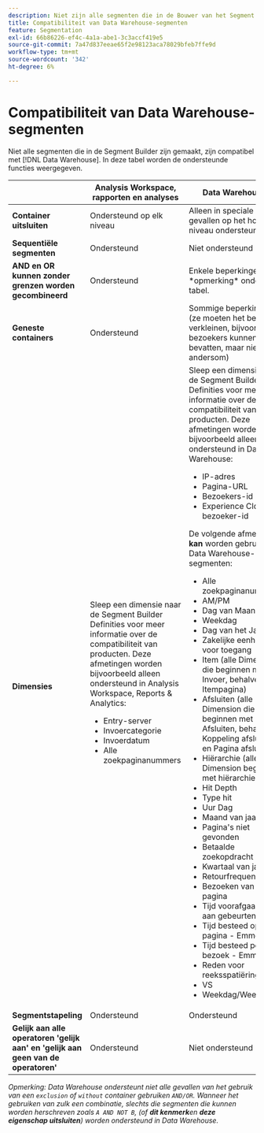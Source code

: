 ```yaml
---
description: Niet zijn alle segmenten die in de Bouwer van het Segment worden gecreeerd compatibel met Data Warehouse. In deze tabel worden de ondersteunde functies weergegeven.
title: Compatibiliteit van Data Warehouse-segmenten
feature: Segmentation
exl-id: 66b86226-ef4c-4a1a-abe1-3c3accf419e5
source-git-commit: 7a47d837eeae65f2e98123aca78029bfeb7ffe9d
workflow-type: tm+mt
source-wordcount: '342'
ht-degree: 6%

---
```


# Compatibiliteit van Data Warehouse-segmenten

Niet alle segmenten die in de Segment Builder zijn gemaakt, zijn compatibel met [!DNL Data Warehouse]. In deze tabel worden de ondersteunde functies weergegeven.

<table> 
 <thead> 
  <tr> 
   <th> </th> 
   <th> Analysis Workspace, rapporten en analyses </th> 
   <th> Data Warehouse </th> 
  </tr> 
 </thead>
 <tbody> 
  <tr> 
   <td > <b>Container uitsluiten</b> </td> 
   <td> Ondersteund op elk niveau </td> 
   <td> Alleen in speciale gevallen op het hoogste niveau ondersteund </td> 
  </tr> 
  <tr> 
   <td> <b>Sequentiële segmenten</b> </td> 
   <td> Ondersteund </td> 
   <td> Niet ondersteund </td> 
  </tr> 
  <tr> 
   <td> <b>AND en OR kunnen zonder grenzen worden gecombineerd</b> </td> 
   <td> Ondersteund </td> 
   <td> Enkele beperkingen. Zie *opmerking* onder tabel. </td> 
  </tr> 
  <tr> 
   <td> <b>Geneste containers</b> </td> 
   <td> Ondersteund </td> 
   <td> Sommige beperkingen (ze moeten het bereik verkleinen, bijvoorbeeld bezoekers kunnen hits bevatten, maar niet andersom) </td> 
  </tr> 
  <tr> 
   <td> <b>Dimensies</b> </td> 
   <td>Sleep een dimensie naar de Segment Builder <span class="uicontrol"> Definities</span> voor meer informatie over de compatibiliteit van producten. Deze afmetingen worden bijvoorbeeld alleen ondersteund in Analysis Workspace, Reports &amp; Analytics: 
    <ul> 
     <li>Entry-server </li> 
     <li>Invoercategorie </li> 
     <li>Invoerdatum </li> 
     <li>Alle zoekpaginanummers </li> 
    </ul> </td> 
   <td> Sleep een dimensie naar de Segment Builder <span class="uicontrol"> Definities</span> voor meer informatie over de compatibiliteit van producten. Deze afmetingen worden bijvoorbeeld alleen ondersteund in Data Warehouse: 
    <ul> 
     <li>IP-adres </li> 
     <li>Pagina-URL </li> 
     <li>Bezoekers-id </li> 
     <li>Experience Cloud-bezoeker-id </li> 
    </ul> <p>De volgende afmetingen <b>kan </b>worden gebruikt in Data Warehouse-segmenten: </p> 
    <ul> 
     <li>Alle zoekpaginanummers </li> 
     <li>AM/PM </li> 
     <li>Dag van Maand </li> 
     <li>Weekdag </li> 
     <li>Dag van het Jaar </li> 
     <li>Zakelijke eenheid voor toegang </li> 
     <li>Item (alle Dimension die beginnen met Invoer, behalve Itempagina) </li> 
     <li>Afsluiten (alle Dimension die beginnen met Afsluiten, behalve Koppeling afsluiten en Pagina afsluiten) </li> 
     <li>Hiërarchie (alle Dimension beginnen met hiërarchie) </li> 
     <li>Hit Depth </li> 
     <li>Type hit </li> 
     <li>Uur Dag </li> 
     <li>Maand van jaar </li> 
     <li>Pagina's niet gevonden </li> 
     <li>Betaalde zoekopdracht </li> 
     <li>Kwartaal van jaar </li> 
     <li>Retourfrequentie </li> 
     <li>Bezoeken van één pagina </li> 
     <li>Tijd voorafgaand aan gebeurtenis </li> 
     <li>Tijd besteed op pagina - Emmerd </li> 
     <li>Tijd besteed per bezoek - Emmerd </li> 
     <li>Reden voor reeksspatiëring </li> 
     <li>VS </li> 
     <li>Weekdag/Weekend </li> 
    </ul> </td> 
  </tr> 
  <tr> 
   <td> <b>Segmentstapeling</b> </td> 
   <td> Ondersteund </td> 
   <td> Ondersteund </td> 
  </tr>
  <tr>
    <td><b>Gelijk aan alle operatoren 'gelijk aan' en 'gelijk aan geen van de operatoren'</b></td>
    <td>Ondersteund</td>
    <td>Niet ondersteund</td>
  </tr>
 </tbody> 
</table>

*Opmerking: Data Warehouse ondersteunt niet alle gevallen van het gebruik van een `exclusion` of `without` container gebruiken `AND/OR`. Wanneer het gebruiken van zulk een combinatie, slechts die segmenten die kunnen worden herschreven zoals `A AND NOT B`, (of **dit kenmerk**&#x200B;en **deze eigenschap uitsluiten**) worden ondersteund in Data Warehouse.*
